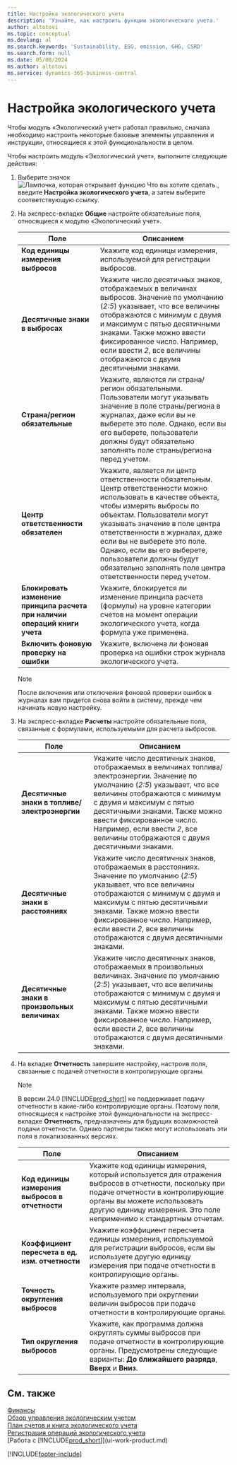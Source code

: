 ```yaml
---
title: Настройка экологического учета
description: 'Узнайте, как настроить функции экологического учета.'
author: altotovi
ms.topic: conceptual
ms.devlang: al
ms.search.keywords: 'Sustainability, ESG, emission, GHG, CSRD'
ms.search.form: null
ms.date: 05/08/2024
ms.author: altotovi
ms.service: dynamics-365-business-central
---
```


# Настройка экологического учета

Чтобы модуль «Экологический учет» работал правильно, сначала необходимо настроить некоторые базовые элементы управления и инструкции, относящиеся к этой функциональности в целом.

Чтобы настроить модуль «Экологический учет», выполните следующие действия:

1. Выберите значок ![Лампочка, которая открывает функцию Что вы хотите сделать.](media/ui-search/search_small.png "Что вы хотите сделать"), введите **Настройка экологического учета**, а затем выберите соответствующую ссылку.
2. На экспресс-вкладке **Общие** настройте обязательные поля, относящиеся к модулю «Экологический учет».

    | Поле | Описанием |
    |-------|-------------|
    | **Код единицы измерения выбросов** | Укажите код единицы измерения, используемой для регистрации выбросов. |
    | **Десятичные знаки в выбросах** | Укажите число десятичных знаков, отображаемых в величинах выбросов. Значение по умолчанию (*2:5*) указывает, что все величины отображаются с минимум с двумя и максимум с пятью десятичными знаками. Также можно ввести фиксированное число. Например, если ввести *2*, все величины отображаются с двумя десятичными знаками. |
    | **Страна/регион обязательные** | Укажите, являются ли страна/регион обязательными. Пользователи могут указывать значение в поле страны/региона в журналах, даже если вы не выберете это поле. Однако, если вы его выберете, пользователи должны будут обязательно заполнять поле страны/региона перед учетом. |
    | **Центр ответственности обязателен** | Укажите, является ли центр ответственности обязательным. Центр ответственности можно использовать в качестве объекта, чтобы измерять выбросы по объектам. Пользователи могут указывать значение в поле центра ответственности в журналах, даже если вы не выберете это поле. Однако, если вы его выберете, пользователи должны будут обязательно заполнять поле центра ответственности перед учетом. |
    | **Блокировать изменение принципа расчета при наличии операций книги учета** | Укажите, блокируется ли изменение принципа расчета (формулы) на уровне категории счетов на момент операции экологического учета, когда формула уже применена. |
    | **Включить фоновую проверку на ошибки** | Укажите, включена ли фоновая проверка на ошибки строк журнала экологического учета. |

    > [!NOTE]
    > После включения или отключения фоновой проверки ошибок в журналах вам придется снова войти в систему, прежде чем начинать новую настройку.

3. На экспресс-вкладке **Расчеты** настройте обязательные поля, связанные с формулами, используемыми для расчета выбросов.

    | Поле | Описанием |
    |-------|-------------|
    | **Десятичные знаки в топливе/электроэнергии** | Укажите число десятичных знаков, отображаемых в величинах топлива/электроэнергии. Значение по умолчанию (*2:5*) указывает, что все величины отображаются с минимум с двумя и максимум с пятью десятичными знаками. Также можно ввести фиксированное число. Например, если ввести *2*, все величины отображаются с двумя десятичными знаками. |
    | **Десятичные знаки в расстояниях** | Укажите число десятичных знаков, отображаемых в расстояниях. Значение по умолчанию (*2:5*) указывает, что все величины отображаются с минимум с двумя и максимум с пятью десятичными знаками. Также можно ввести фиксированное число. Например, если ввести *2*, все величины отображаются с двумя десятичными знаками. |
    | **Десятичные знаки в произвольных величинах** | Укажите число десятичных знаков, отображаемых в произвольных величинах. Значение по умолчанию (*2:5*) указывает, что все величины отображаются с минимум с двумя и максимум с пятью десятичными знаками. Также можно ввести фиксированное число. Например, если ввести *2*, все величины отображаются с двумя десятичными знаками. |

4. На вкладке **Отчетность** завершите настройку, настроив поля, связанные с подачей отчетности в контролирующие органы.

    > [!NOTE]
    > В версии 24.0 [!INCLUDE[prod_short](includes/prod_short.md)] не поддерживает подачу отчетности в какие-либо контролирующие органы. Поэтому поля, относящиеся к настройке этой функциональности на экспресс-вкладке **Отчетность**, предназначены для будущих возможностей подачи отчетности. Однако партнеры также могут использовать эти поля в локализованных версиях.

    | Поле | Описанием |
    |-------|-------------|
    | **Код единицы измерения выбросов в отчетности** | Укажите код единицы измерения, который используется для отражения выбросов в отчетности, поскольку при подаче отчетности в контролирующие органы вы можете использовать другую единицу измерения. Это поле неприменимо к стандартным отчетам. |
    | **Коэффициент пересчета в ед. изм. отчетности** | Укажите коэффициент пересчета единицы измерения, используемой для регистрации выбросов, если вы используете другую единицу измерения при подаче отчетности в контролирующие органы. |
    | **Точность округления выбросов** | Укажите размер интервала, используемого при округлении величин выбросов при подаче отчетности в контролирующие органы. |
    | **Тип округления выбросов** | Укажите, как программа должна округлять суммы выбросов при подаче отчетности в контролирующие органы. Предусмотрены следующие варианты: **До ближайшего разряда**, **Вверх** и **Вниз**. |

## См. также

[Финансы](finance.md)  
[Обзор управления экологическим учетом](finance-manage-sustainability.md)  
[План счетов и книга экологического учета](finance-sustainability-accounts-ledger.md)  
[Регистрация операций экологического учета](finance-sustainability-journal.md)  
[Работа с [!INCLUDE[prod_short](includes/prod_short.md)]](ui-work-product.md)  

[!INCLUDE[footer-include](includes/footer-banner.md)]
